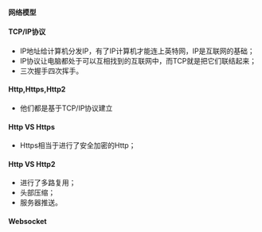 #### 网络模型

#### TCP/IP协议
* IP地址给计算机分发IP，有了IP计算机才能连上英特网，IP是互联网的基础；
* IP协议让电脑都处于可以互相找到的互联网中，而TCP就是把它们联结起来；
* 三次握手四次挥手。
#### Http,Https,Http2
* 他们都是基于TCP/IP协议建立
#### Http VS Https
* Https相当于进行了安全加密的Http；
#### Http VS Http2
* 进行了多路复用；
* 头部压缩；
* 服务器推送。
#### Websocket
